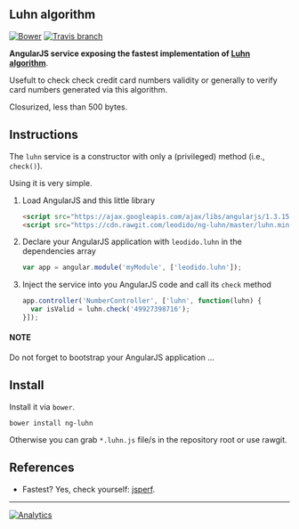 Luhn algorithm
--------------

[![Bower](https://img.shields.io/bower/v/ng-luhn.svg?style=flat-square)]() [![Travis branch](https://img.shields.io/travis/leodido/ng-luhn/master.svg?style=flat-square)](https://travis-ci.org/leodido/ng-luhn)

**AngularJS service exposing the fastest implementation of [Luhn algorithm](http://en.wikipedia.org/wiki/Luhn_algorithm)**.

Usefult to check check credit card numbers validity or generally to verify card numbers generated via this algorithm.

Closurized, less than 500 bytes.

Instructions
------------

The `luhn` service is a constructor with only a (privileged) method (i.e., `check()`).

Using it is very simple.

1. Load AngularJS and this little library

    ```html
    <script src="https://ajax.googleapis.com/ajax/libs/angularjs/1.3.15/angular.min.js"></script>
    <script src="https://cdn.rawgit.com/leodido/ng-luhn/master/luhn.min.js"></script>
    ```

2. Declare your AngularJS application with `leodido.luhn` in the dependencies array

    ```javascript
    var app = angular.module('myModule', ['leodido.luhn']);
    ````

3. Inject the service into you AngularJS code and call its `check` method

    ```javascript
    app.controller('NumberController', ['luhn', function(luhn) {
      var isValid = luhn.check('49927398716'); 
    }]);
    ```

#### NOTE

Do not forget to bootstrap your AngularJS application ...

Install
-------

Install it via `bower`.

```
bower install ng-luhn
```

Otherwise you can grab `*.luhn.js` file/s in the repository root or use rawgit.

References
-------

* Fastest? Yes, check yourself: [jsperf](https://jsperf.com/credit-card-validator/19).

---

[![Analytics](https://ga-beacon.appspot.com/UA-49657176-1/ng-luhn)](https://github.com/igrigorik/ga-beacon)
